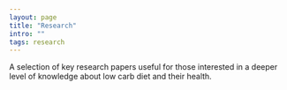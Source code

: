 ```yaml
---
layout: page
title: "Research"
intro: ""
tags: research
---
```


A selection of key research papers useful for those interested in a deeper level of knowledge about low carb diet and their health.
